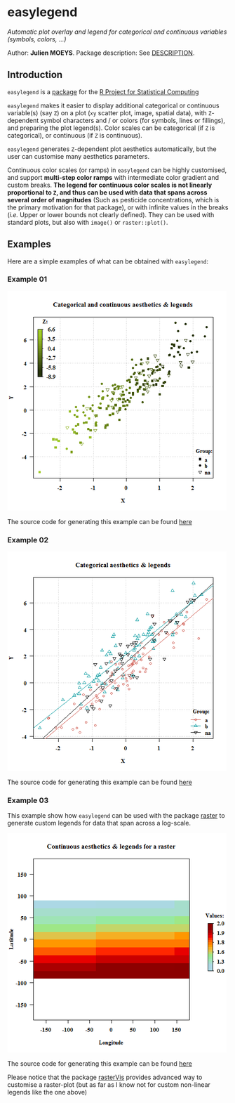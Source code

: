easylegend
==========

_Automatic plot overlay and legend for categorical and continuous 
variables (symbols, colors, ...)_

Author: **Julien MOEYS**.
Package description: See [DESCRIPTION](/pkg/easylegend/DESCRIPTION).

Introduction
------------

`easylegend`  is a [package][RPackages] for the [R Project for 
Statistical Computing][R]

`easylegend` makes it easier to display additional categorical 
or continuous variable(s) (say `Z`) on a plot (`xy` scatter plot, 
image, spatial data), with `Z`-dependent symbol characters and / or
colors (for symbols, lines or fillings), and preparing the plot 
legend(s). Color scales can be categorical (if `Z` is categorical), 
or continuous (if `Z` is continuous).

`easylegend` generates `Z`-dependent plot aesthetics automatically, 
but the user can customise many aesthetics parameters.

Continuous color scales (or ramps) in `easylegend` can be highly 
customised, and support **multi-step color ramps** with intermediate 
color gradient and custom breaks. **The legend for continuous color 
scales is not linearly proportional to `Z`, and thus can be used 
with data that spans across several order of magnitudes** (Such as 
pesticide concentrations, which is the primary motivation for that 
package), or with infinite values in the breaks (_i.e._ Upper or 
lower bounds not clearly defined). They can be used with standard 
plots, but also with `image()` or `raster::plot()`.


Examples
--------

Here are a simple examples of what can be obtained with `easylegend`:

### Example 01

![Image 01, Example, package easylegend](www/img/example01.png "Image 01, Example, package easylegend")

The source code for generating this example can be found [here](www/example01.R)

### Example 02

![Image 02, Example, package easylegend](www/img/example02.png "Image 02, Example, package easylegend")

The source code for generating this example can be found [here](www/example02.R)

### Example 03

This example show how `easylegend` can be used with the package 
[raster](http://cran.r-project.org/web/packages/raster/index.html) 
to generate custom legends for data that span across a log-scale. 

![Image 03, Example, package easylegend](www/img/example03.png "Image 03, Example, package easylegend")

The source code for generating this example can be found [here](www/example03.R)

Please notice that the package [rasterVis][] provides advanced 
way to customise a raster-plot (but as far as I know not for custom 
non-linear legends like the one above)



<!--- Links         -->
[R]:                http://www.r-project.org/ "The R Project for Statistical Computing"
[RPackages]:        http://en.wikipedia.org/wiki/R_%28programming_language%29#Packages "R packages (Wikipedia)" 
[rasterVis]:        http://cran.r-project.org/web/packages/rasterVis/index.html "package rasterVis (CRAN)"
[raster]:           http://cran.r-project.org/web/packages/raster/index.html "package raster (CRAN)" 

